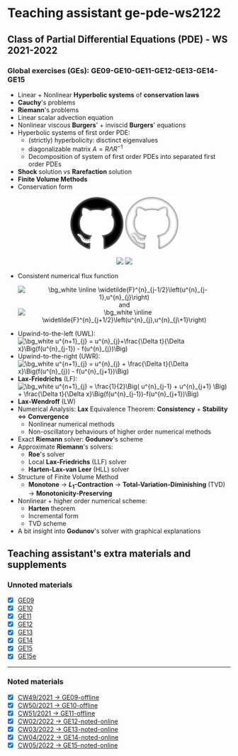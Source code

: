 # Teaching assistant ge-pde-ws2122

## Class of **Partial Differential Equations (PDE)** - WS 2021-2022
### Global exercises (GEs): GE09-GE10-GE11-GE12-GE13-GE14-GE15
- Linear $+$ Nonlinear **Hyperbolic systems** of **conservation laws**
- **Cauchy**'s problems
- **Riemann**'s problems
- Linear scalar advection equation
- Nonlinear viscous **Burgers**' $+$ inviscid **Burgers**' equations
- Hyperbolic systems of first order PDE: 
  - (strictly) hyperbolicity: disctinct eigenvalues
  - diagonalizable matrix $A = R\Lambda R^{-1}$
  - Decomposition of system of first order PDEs into separated first order PDEs
- **Shock** solution vs **Rarefaction** solution
- **Finite Volume Methods**
- Conservation form 
  <p align="center">
    <img src="https://raw.githubusercontent.com/GiorgosXou/Random-stuff/main/StackOverflow/Answers/70200610_11465149/b.png#gh-light-mode-only" height="120" width="120"/>
    <img src="https://raw.githubusercontent.com/GiorgosXou/Random-stuff/main/StackOverflow/Answers/70200610_11465149/w.png#gh-dark-mode-only" height="120" width="120"/>
  </p>
  <p align="center">
    <img src="https://render.githubusercontent.com/render/math?math=u^{n+1}_{j} = u^{n}_{j}\! + \! \frac{\Delta t}{\Delta x}\Big(\widetilde{F}^{n}_{j-1/2} - \widetilde{F}^{n}_{j\! +\! 1/2} \Big)#gh-light-mode-only">
    <img src="https://render.githubusercontent.com/render/math?math=u^{n+1}_{j} = u^{n}_{j}\! + \! \frac{\Delta t}{\Delta x}\Big(\widetilde{F}^{n}_{j-1/2} - \widetilde{F}^{n}_{j\! +\! 1/2} \Big)#gh-dark-mode-only">
  </p>
- Consistent numerical flux function 
  <p align="center">
    <img src="https://latex.codecogs.com/gif.image?\dpi{80}&space;\bg_white&space;\inline&space;\widetilde{F}^{n}_{j-1/2}\left(u^{n}_{j-1},u^{n}_{j}\right)" title="\bg_white \inline \widetilde{F}^{n}_{j-1/2}\left(u^{n}_{j-1},u^{n}_{j}\right)" /> and <img src="https://latex.codecogs.com/gif.image?\dpi{80}&space;\bg_white&space;\inline&space;\widetilde{F}^{n}_{j&plus;1/2}\left(u^{n}_{j},u^{n}_{j&plus;1}\right)" title="\bg_white \inline \widetilde{F}^{n}_{j+1/2}\left(u^{n}_{j},u^{n}_{j\+1}\right)" />
  </p>
- Upwind-to-the-left (UWL): 
  <img src="https://latex.codecogs.com/gif.image?\dpi{80}&space;\bg_white&space;u^{n&plus;1}_{j}&space;=&space;u^{n}_{j}&plus;\frac{\Delta&space;t}{\Delta&space;x}\Big(f(u^{n}_{j-1})&space;-&space;f(u^{n}_{j})\Big)" title="\bg_white u^{n+1}_{j} = u^{n}_{j}+\frac{\Delta t}{\Delta x}\Big(f(u^{n}_{j-1}) - f(u^{n}_{j})\Big)" />
- Upwind-to-the-right (UWR): 
  <img src="https://latex.codecogs.com/gif.image?\dpi{80}&space;\bg_white&space;u^{n&plus;1}_{j}&space;=&space;u^{n}_{j}&space;&plus;&space;\frac{\Delta&space;t}{\Delta&space;x}\Big(f(u^{n}_{j})&space;-&space;f(u^{n}_{j&plus;1})\Big)" title="\bg_white u^{n+1}_{j} = u^{n}_{j} + \frac{\Delta t}{\Delta x}\Big(f(u^{n}_{j}) - f(u^{n}_{j+1})\Big)" />
- **Lax-Friedrichs** (LF): 
  <img src="https://latex.codecogs.com/gif.image?\dpi{80}&space;\bg_white&space;u^{n&plus;1}_{j}&space;=&space;\frac{1}{2}\Big(&space;u^{n}_{j-1}&space;&plus;&space;u^{n}_{j&plus;1}&space;\Big)&space;&plus;&space;\frac{\Delta&space;t}{\Delta&space;x}\Big(f(u^{n}_{j-1})-f(u^{n}_{j&plus;1})\Big)" title="\bg_white u^{n+1}_{j} = \frac{1}{2}\Big( u^{n}_{j-1} + u^{n}_{j+1} \Big) + \frac{\Delta t}{\Delta x}\Big(f(u^{n}_{j-1})-f(u^{n}_{j+1})\Big)" />
- **Lax-Wendroff** (LW)
- Numerical Analysis: **Lax** Equivalence Theorem: **Consistency** $+$ **Stability** $\Leftrightarrow$ **Convergence**
  - Nonlinear numerical methods
  - Non-oscillatory behaviours of higher order numerical methods
- Exact **Riemann** solver: **Godunov**'s scheme
- Approximate **Riemann**'s solvers: 
  - **Roe**'s solver 
  - Local **Lax-Friedrichs** (LLF) solver
  - **Harten-Lax-van Leer** (HLL) solver
- Structure of Finite Volume Method
  - **Monotone** $\rightarrow$ **$L_{1}$-Contraction** $\rightarrow$ **Total-Variation-Diminishing** (TVD) $\rightarrow$ **Monotonicity-Preserving**
- Nonlinear + higher order numerical scheme: 
  - **Harten** theorem
  - Incremental form
  - TVD scheme
- A bit insight into **Godunov**'s solver with graphical explanations

<!-- <img src="https://render.githubusercontent.com/render/math?math=%5Cbbox%5Bwhite%5D%7B%5Clarge%5Cf(x)=sin(x)%7D"> 

<img src="https://render.githubusercontent.com/render/math?math=\bbox[white]\displaystyle\sum_{n=0}^\infty\frac{1}{2^n}">

- <img src="https://latex.codecogs.com/gif.latex?O_t=\text { Onset event at time bin } t " > 
- <img src="https://latex.codecogs.com/gif.latex?s=\text { sensor reading }" > 
- <img src="https://latex.codecogs.com/gif.latex?P(s | O_t )=\text { Probability of a sensor reading value when sleep onset is observed at a time bin } t" >
-->
 
## Teaching assistant's extra materials and supplements

### Unnoted materials
- [x] [GE09](https://github.com/tuanvo-git/ge-pde-ws2122/blob/main/GE09/ge-09.pdf) 
- [x] [GE10](https://github.com/tuanvo-git/ge-pde-ws2122/blob/main/GE10/ge-10.pdf)
- [x] [GE11](https://github.com/tuanvo-git/ge-pde-ws2122/blob/main/GE11/ge-11.pdf)
- [x] [GE12](https://github.com/tuanvo-git/ge-pde-ws2122/blob/main/GE12/ge-12.pdf) 
- [x] [GE13](https://github.com/tuanvo-git/ge-pde-ws2122/blob/main/GE13/ge-13.pdf) 
- [x] [GE14](https://github.com/tuanvo-git/ge-pde-ws2122/blob/main/GE14/ge-14.pdf) 
- [x] [GE15](https://github.com/tuanvo-git/ge-pde-ws2122/blob/main/GE15/ge-15.pdf) 
- [x] [GE15e](https://github.com/tuanvo-git/ge-pde-ws2122/blob/main/GE15e/ge-15e.pdf) 
---
### Noted materials
- [x] [CW49/2021 $\rightarrow$ GE09-offline](https://github.com/tuanvo-git/ge-pde-ws2122/blob/main/GE09/ge-09.pdf) 
- [x] [CW50/2021 $\rightarrow$ GE10-offline](https://github.com/tuanvo-git/ge-pde-ws2122/blob/main/GE10/ge-10.pdf)
- [x] [CW51/2021 $\rightarrow$ GE11-offline](https://github.com/tuanvo-git/ge-pde-ws2122/blob/main/GE11/ge-11.pdf)
- [x] [CW02/2022 $\rightarrow$ GE12-noted-online](https://github.com/tuanvo-git/ge-pde-ws2122/blob/main/GE12/ge-12-noted.pdf) 
- [x] [CW03/2022 $\rightarrow$ GE13-noted-online](https://github.com/tuanvo-git/ge-pde-ws2122/blob/main/GE13/ge-13-noted.pdf)
- [x] [CW04/2022 $\rightarrow$ GE14-noted-online](https://github.com/tuanvo-git/ge-pde-ws2122/blob/main/GE14/ge-14-noted.pdf)
- [x] [CW05/2022 $\rightarrow$ GE15-noted-online](https://github.com/tuanvo-git/ge-pde-ws2122/blob/main/GE15/ge-15-noted.pdf)

```python

```
